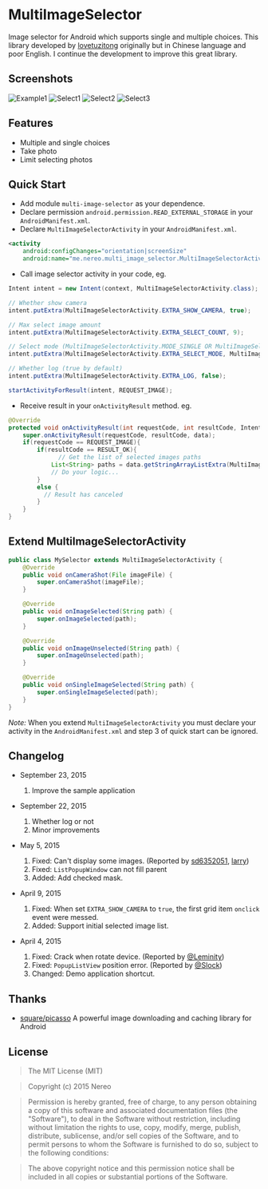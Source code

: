 # MultiImageSelector
Image selector for Android which supports single and multiple choices.
This library developed by [lovetuzitong](https://github.com/lovetuzitong) originally but in Chinese language and poor English. I continue the development to improve this great library.

## Screenshots
![Example1](art/example_1.png) ![Select1](art/select_1.png) ![Select2](art/select_2.png) ![Select3](art/select_3.png)

## Features
* Multiple and single choices
* Take photo
* Limit selecting photos

## Quick Start
* Add module `multi-image-selector` as your dependence.
* Declare permission `android.permission.READ_EXTERNAL_STORAGE` in your `AndroidManifest.xml`.
* Declare `MultiImageSelectorActivity` in your `AndroidManifest.xml`.

```xml
<activity
    android:configChanges="orientation|screenSize"
    android:name="me.nereo.multi_image_selector.MultiImageSelectorActivity" />
```

* Call image selector activity in your code, eg.
```java
Intent intent = new Intent(context, MultiImageSelectorActivity.class);

// Whether show camera
intent.putExtra(MultiImageSelectorActivity.EXTRA_SHOW_CAMERA, true);

// Max select image amount
intent.putExtra(MultiImageSelectorActivity.EXTRA_SELECT_COUNT, 9);

// Select mode (MultiImageSelectorActivity.MODE_SINGLE OR MultiImageSelectorActivity.MODE_MULTI)
intent.putExtra(MultiImageSelectorActivity.EXTRA_SELECT_MODE, MultiImageSelectorActivity.MODE_MULTI);

// Whether log (true by default)
intent.putExtra(MultiImageSelectorActivity.EXTRA_LOG, false);

startActivityForResult(intent, REQUEST_IMAGE);
```

* Receive result in your `onActivityResult` method. eg.
```java
@Override
protected void onActivityResult(int requestCode, int resultCode, Intent data) {
    super.onActivityResult(requestCode, resultCode, data);
    if(requestCode == REQUEST_IMAGE){
        if(resultCode == RESULT_OK){
	          // Get the list of selected images paths
            List<String> paths = data.getStringArrayListExtra(MultiImageSelectorActivity.EXTRA_RESULT);
            // Do your logic...
        }
        else {
          // Result has canceled
        }
    }
}
```

## Extend MultiImageSelectorActivity
```java
public class MySelector extends MultiImageSelectorActivity {
    @Override
    public void onCameraShot(File imageFile) {
        super.onCameraShot(imageFile);
    }

    @Override
    public void onImageSelected(String path) {
        super.onImageSelected(path);
    }

    @Override
    public void onImageUnselected(String path) {
        super.onImageUnselected(path);
    }

    @Override
    public void onSingleImageSelected(String path) {
        super.onSingleImageSelected(path);
    }
}
```

*Note:* When you extend `MultiImageSelectorActivity` you must declare your activity in the `AndroidManifest.xml` and step 3 of quick start can be ignored.

## Changelog
* September 23, 2015
  1. Improve the sample application

* September 22, 2015
  1. Whether log or not
  2. Minor improvements

* May 5, 2015
  1. Fixed: Can't display some images. (Reported by [sd6352051](https://github.com/sd6352051), [larry](https://github.com/18611480882))
  2. Fixed: `ListPopupWindow` can not fill parent
  3. Added: Add checked mask.

* April 9, 2015
  1. Fixed: When set `EXTRA_SHOW_CAMERA` to `true`, the first grid item `onclick` event were messed.
  2. Added: Support initial selected image list.

* April 4, 2015
  1. Fixed: Crack when rotate device. (Reported by [@Leminity](https://github.com/Leminity))
  2. Fixed: `PopupListView` position error. (Reported by [@Slock](https://github.com/Slock))
  3. Changed: Demo application shortcut.

## Thanks
* [square/picasso](https://github.com/square/picasso) A powerful image downloading and caching library for Android

## License
>The MIT License (MIT)

>Copyright (c) 2015 Nereo

>Permission is hereby granted, free of charge, to any person obtaining a copy
of this software and associated documentation files (the "Software"), to deal
in the Software without restriction, including without limitation the rights
to use, copy, modify, merge, publish, distribute, sublicense, and/or sell
copies of the Software, and to permit persons to whom the Software is
furnished to do so, subject to the following conditions:

>The above copyright notice and this permission notice shall be included in all
copies or substantial portions of the Software.
